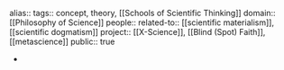 alias::
tags:: concept, theory, [[Schools of Scientific Thinking]] 
domain:: [[Philosophy of Science]] 
people::
related-to:: [[scientific materialism]], [[scientific dogmatism]] 
project:: [[X-Science]], [[Blind (Spot) Faith]], [[metascience]] 
public:: true

-